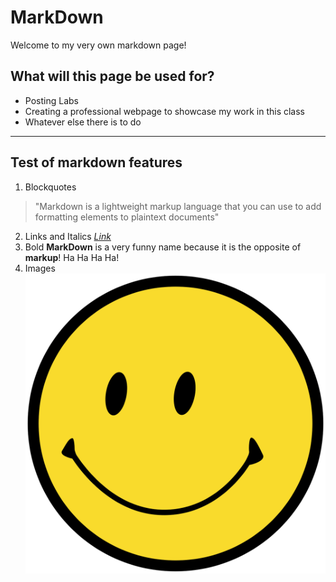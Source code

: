 # MarkDown
Welcome to my very own markdown page!

## What will this page be used for?
* Posting Labs
* Creating a professional webpage to showcase my work in this class
* Whatever else there is to do
---
## Test of markdown features
1. Blockquotes
> "Markdown is a lightweight markup language that you can use to add formatting elements to plaintext documents" 
2. Links and Italics
*[Link](https://www.markdownguide.org/getting-started/)*
3. Bold
**MarkDown** is a very funny name because it is the opposite of **markup**! Ha Ha Ha Ha!
4. Images
![Image](./smiley.png)
